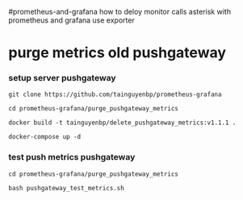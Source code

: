 #prometheus-and-grafana
how to deloy monitor calls asterisk with prometheus and grafana use exporter


# purge metrics old pushgateway
### setup server pushgateway
```
git clone https://github.com/tainguyenbp/prometheus-grafana

cd prometheus-grafana/purge_pushgateway_metrics

docker build -t tainguyenbp/delete_pushgateway_metrics:v1.1.1 .

docker-compose up -d

```
### test push metrics pushgateway
```
cd prometheus-grafana/purge_pushgateway_metrics

bash pushgateway_test_metrics.sh
```
